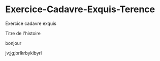 # Exercice-Cadavre-Exquis-Terence
Exercice cadavre exquis

Titre de l'histoire

bonjour

jv;jg;brlkrbyklbyrl